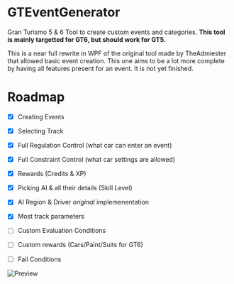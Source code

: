 # GTEventGenerator
Gran Turismo 5 &amp; 6 Tool to create custom events and categories. **This tool is mainly targetted for GT6, but should work for GT5.**

This is a near full rewrite in WPF of the original tool made by TheAdmiester that allowed basic event creation. This one aims to be a lot more complete by having all features present for an event.
It is not yet finished.

# Roadmap

- [x] Creating Events
- [x] Selecting Track
- [x] Full Regulation Control (what car can enter an event)
- [x] Full Constraint Control (what car settings are allowed)
- [x] Rewards (Credits & XP)
- [x] Picking AI & all their details (Skill Level)
- [x] AI Region & Driver *original* implemenentation
- [x] Most track parameters
- [ ] Custom Evaluation Conditions
- [ ] Custom rewards (Cars/Paint/Suits for GT6)
- [ ] Fail Conditions


![Preview](https://cdn.discordapp.com/attachments/615245340773187602/765037980493676594/unknown.png)
